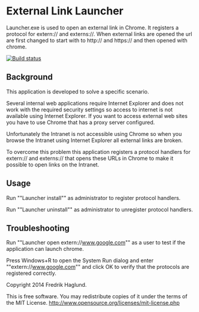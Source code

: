 ﻿External Link Launcher
======================

Launcher.exe is used to open an external link in Chrome. It registers a protocol for extern:// and externs://. When external links are opened the url are first changed to start with to http:// and https:// and then opened with chrome.

[![Build status](https://ci.appveyor.com/api/projects/status/9iu8918k4xdrn8t7?svg=true)](https://ci.appveyor.com/project/fredrikhaglund/externallinklauncher)


Background
----------
This application is developed to solve a specific scenario. 

Several internal web applications require Internet Explorer and does not work with the required security settings so access to internet is not available using Internet Explorer. If you want to access external web sites you have to use Chrome that has a proxy server configured. 

Unfortunately the Intranet is not accessible using Chrome so when you browse the Intranet using Internet Explorer all external links are broken.

To overcome this problem this application registers a protocol handlers for extern:// and externs:// that opens these URLs in Chrome to make it possible to open links on the Intranet.


Usage
-----

Run ""Launcher install"" as administrator to register protocol handlers.

Run ""Launcher uninstall"" as administrator to unregister protocol handlers.


Troubleshooting
---------------
Run ""Launcher open extern://www.google.com"" as a user to test if the application can launch chrome.

Press Windows+R to open the System Run dialog and enter ""extern://www.google.com"" and click OK to verify that the protocols are registered correctly.



Copyright 2014 Fredrik Haglund. 

This is free software. You may redistribute copies of it under the terms of the MIT License. <http://www.opensource.org/licenses/mit-license.php>
